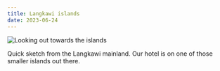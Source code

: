 ```yaml
---
title: Langkawi islands
date: 2023-06-24
---
```


![Looking out towards the islands](/230624-langkawi-bay.jpeg)

Quick sketch from the Langkawi mainland. Our hotel is on one of those smaller islands out there.








